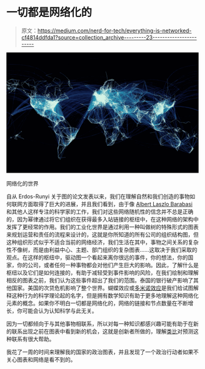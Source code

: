 # 一切都是网络化的

> 原文：<https://medium.com/nerd-for-tech/everything-is-networked-cf4814ddfda1?source=collection_archive---------23----------------------->

![](img/b1659ee8eab6b295dffce17dfa0deaea.png)

网络化的世界

自从 Erdos-Runyi 关于图的论文发表以来，我们在理解自然和我们创造的事物如何联网方面取得了巨大的进展，并且我们看到，由于像 [Albert Laszlo Barabasi](https://barabasi.com/) 和其他人这样专注的科学家的工作，我们对这些网络随机性的信念并不总是正确的，因为幂律通过将它们组织在获得最多入站链接的枢纽中，在这种网络的架构中发挥了更经常的作用。我们的工业化世界是通过利用一种叫做树的特殊形式的图表来规划运营和责任的流程来设计的，这就是你所知道的所有公司的组织结构图，但这种组织形式似乎不适合当前的网络经济，我们生活在其中，事物之间关系的复杂性不像树，而是由利益中心、主题、部门组织的复杂图表……这取决于我们采取的观点。在这样的枢纽中，驱动图一个看起来离你很远的事件，你的想法，你的国家，你的公司，或者任何一种事物都会对他们产生巨大的影响。因此，了解什么是枢纽以及它们是如何连接的，有助于减轻受到事件影响的风险，在我们绘制和理解相反的图表之前，我们认为这些事件超出了我们的范围。泰国的银行破产影响了其他国家。美国的次贷危机影响了整个世界。蝴蝶效应或[多米诺效应](https://mkrdiop.medium.com/the-domino-effect-everyones-an-expert-2c6f54488369)是我们给试图解释这种行为的科学理论起的名字，但是拥有数学知识有助于更多地理解这种网络化元素的概念。如果你不明白一切都是网络化的，网络的链接和节点数量在不断增长，你可能会认为认知科学与此无关。

因为一切都倾向于与其他事物相联系，所以对每一种知识都感兴趣可能有助于在新的联系出现之前在图表中看到新的机会，这就是创新者所做的，理解[类比](https://mkrdiop.medium.com/reddit-stackoverflow-wikipedia-and-analogy-c5ddd7fab617)对预测这种联系有很大帮助。

我花了一周的时间来理解我的国家的政治图表，并且发现了一个政治行动者如果不关心图表和网络是看不到的。